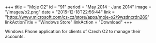 +++
title = "Moje O2"
id = "91"
period = "May 2014 - June 2014"
image = "/images/o2.png"
date = "2015-12-18T22:56:44"
link = "https://www.microsoft.com/cs-cz/store/apps/moje-o2/9wzdncrdn289"
linkActionTitle = "Windows Store"
linkAction = "Download"
+++

Windows Phone application for clients of Czech O2 to manage their accounts. 
